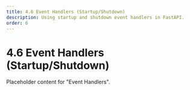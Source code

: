 ```yaml
---
title: 4.6 Event Handlers (Startup/Shutdown)
description: Using startup and shutdown event handlers in FastAPI.
order: 6
---
```


# 4.6 Event Handlers (Startup/Shutdown)

Placeholder content for "Event Handlers".
